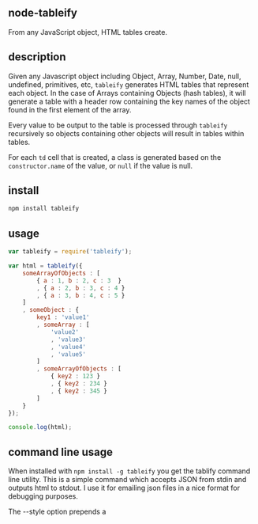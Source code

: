 node-tableify
-------------

From any JavaScript object, HTML tables create.

description
-----------

Given any Javascript object including Object, Array, Number, Date, null, undefined, primitives,
etc, `tableify` generates HTML tables that represent each object. In the case of Arrays containing
Objects (hash tables), it will generate a table with a header row containing the key names of the
object found in the first element of the array.

Every value to be output to the table is processed through `tableify` recursively so objects containing
other objects will result in tables within tables.

For each `td` cell that is created, a class is generated based on the `constructor.name` of the value, or
`null` if the value is null.

install
-------

```bash
npm install tableify
```

usage
-----

```javascript
var tableify = require('tableify');

var html = tableify({
	someArrayOfObjects : [
		{ a : 1, b : 2, c : 3  }
		, { a : 2, b : 3, c : 4 }
		, { a : 3, b : 4, c : 5 }
	]
	, someObject : {
		key1 : 'value1'
		, someArray : [
			'value2'
			, 'value3'
			, 'value4'
			, 'value5'
		]
		, someArrayOfObjects : [
			{ key2 : 123 }
			, { key2 : 234 }
			, { key2 : 345 }
		]
	}
});

console.log(html);
```

command line usage
------------------

When installed with `npm install -g tableify` you get the tablify command line utility. 
This is a simple command which accepts JSON from stdin and outputs html to stdout. I use
it for emailing json files in a nice format for debugging purposes.

The --style option prepends a <style> tag with some default css

```bash
cat datafile.json | tableify --style | mutt -e 'set content_type="text/html"' me@myaddress.com
```

license
-------

MIT


